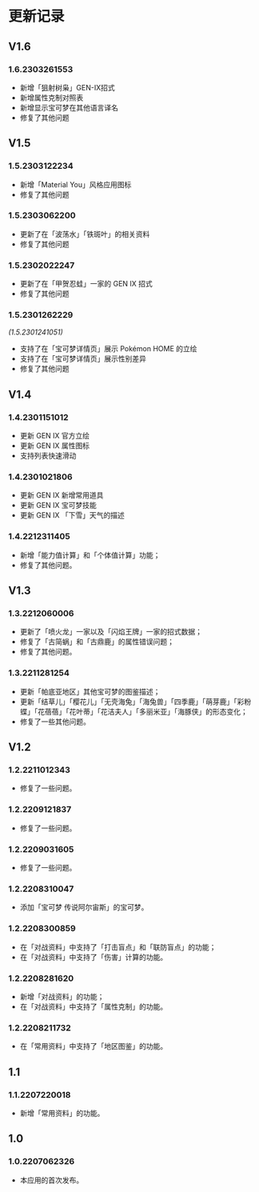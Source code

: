 # 更新记录
## V1.6
### 1.6.2303261553
- 新增「狙射树枭」GEN-IX招式
- 新增属性克制对照表
- 新增显示宝可梦在其他语言译名
- 修复了其他问题

## V1.5
### 1.5.2303122234
- 新增「Material You」风格应用图标
- 修复了其他问题
### 1.5.2303062200
- 更新了在「波荡水」「铁斑叶」的相关资料
- 修复了其他问题
### 1.5.2302022247
- 更新了在「甲贺忍蛙」一家的 GEN IX 招式
- 修复了其他问题
### 1.5.2301262229
_(1.5.2301241051)_
- 支持了在「宝可梦详情页」展示 Pokémon HOME 的立绘
- 支持了在「宝可梦详情页」展示性别差异
- 修复了其他问题
## V1.4
### 1.4.2301151012
- 更新 GEN IX 官方立绘
- 更新 GEN IX 属性图标
- 支持列表快速滑动
### 1.4.2301021806
- 更新 GEN IX 新增常用道具
- 更新 GEN IX 宝可梦技能
- 更新 GEN IX 「下雪」天气的描述
### 1.4.2212311405
- 新增「能力值计算」和「个体值计算」功能；
- 修复了其他问题。
## V1.3
### 1.3.2212060006
- 更新了「喷火龙」一家以及「闪焰王牌」一家的招式数据；
- 修复了「古简蜗」和「古鼎鹿」的属性错误问题；
- 修复了其他问题。
### 1.3.2211281254
- 更新「帕底亚地区」其他宝可梦的图鉴描述；
- 更新「结草儿」「樱花儿」「无壳海兔」「海兔兽」「四季鹿」「萌芽鹿」「彩粉蝶」「花蓓蓓」「花叶蒂」「花洁夫人」「多丽米亚」「海豚侠」的形态变化；
- 修复了一些其他问题。
## V1.2
### 1.2.2211012343
- 修复了一些问题。
### 1.2.2209121837
- 修复了一些问题。
### 1.2.2209031605
- 修复了一些问题。
### 1.2.2208310047
- 添加「宝可梦 传说阿尔宙斯」的宝可梦。
### 1.2.2208300859
- 在「对战资料」中支持了「打击盲点」和「联防盲点」的功能；
- 在「对战资料」中支持了「伤害」计算的功能。
### 1.2.2208281620 
- 新增「对战资料」的功能；
- 在「对战资料」中支持了「属性克制」的功能。
### 1.2.2208211732
- 在「常用资料」中支持了「地区图鉴」的功能。
## 1.1
### 1.1.2207220018
- 新增「常用资料」的功能。
## 1.0
### 1.0.2207062326
- 本应用的首次发布。

